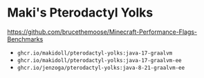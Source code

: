 # Maki's Pterodactyl Yolks

https://github.com/brucethemoose/Minecraft-Performance-Flags-Benchmarks

-   `ghcr.io/makidoll/pterodactyl-yolks:java-17-graalvm`
-   `ghcr.io/makidoll/pterodactyl-yolks:java-17-graalvm-ee`
-   `ghcr.io/jenzoga/pterodactyl-yolks:java-8-21-graalvm-ee`
